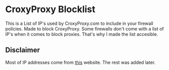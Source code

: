 # CroxyProxy Blocklist
This is a List of IP's used by CroxyProxy.com to include in your firewall policies. Made to block CroxyProxy. Some firewalls don't come with a list of IP's when it comes to block proxies. That's why I made the list accesible.

## Disclaimer
Most of IP addresses come from [this](https://greasyfork.org/en/scripts/505258-croxyproxy-ip-selector-plugin-for-gartic-io-kick-scripts/code) website. The rest was added later.
